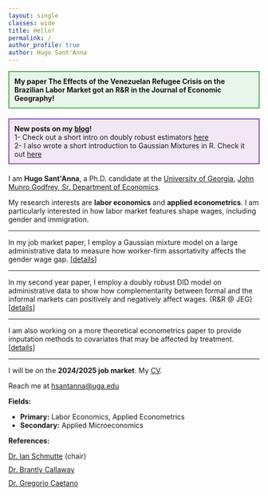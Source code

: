 ```yaml
---
layout: single
classes: wide
title: Hello!
permalink: /
author_profile: true
author: Hugo Sant'Anna
---
```


<div style="border: 2px solid #4CAF50; padding: 10px; background-color: #E8F5E9; margin-bottom: 20px;">
  <strong>My paper The Effects of the Venezuelan Refugee Crisis on the Brazilian Labor Market got an R&R in the Journal of Economic Geography!</strong>
</div>

<div style="border: 2px solid #874caf; padding: 10px; background-color: #f2e8f5; margin-bottom: 20px;">
  <strong>New posts on my <a href="/posts">blog</a>! </strong> <br />
  1- Check out a short intro on doubly robust estimators <a href="https://hsantanna.org/r/2022/11/03/quick-start-to-doubly-robust-estimators.html">here</a> <br />
  2- I also wrote a short introduction to Gaussian Mixtures in R. Check it out <a href="https://hsantanna.org/r/2022/11/03/expectation-maximization.html">here</a>
</div>

I am **Hugo Sant'Anna**, a Ph.D. candidate at the [University of Georgia](https://www.uga.edu/), [John Munro Godfrey, Sr. Department of Economics](https://www.terry.uga.edu/economics/).

My research interests are **labor economics** and **applied econometrics**. I am particularly interested in how labor market features shape wages, including gender and immigration.

---

In my job market paper, I employ a Gaussian mixture model on a large administrative data to measure how worker-firm assortativity affects the gender wage gap. [[details](/workingpapers/assortmatch)]

---

In my second year paper, I employ a doubly robust DID model on administrative data to show how complementarity between formal and the informal markets can positively and negatively affect wages. (R&R \@ JEG) [[details](/workingpapers/vzcrisis)]

---

I am also working on a more theoretical econometrics paper to provide imputation methods to covariates that may be affected by treatment. [[details](/workingpapers/badcontrols)]

---

I will be on the **2024/2025 job market**. My <a href="files/hsantannaCV.pdf">CV</a>.

Reach me at <a href="mailto:hsantanna@uga.edu">hsantanna@uga.edu</a>

**Fields:**

- **Primary:** Labor Economics, Applied Econometrics
- **Secondary:** Applied Microeconomics

**References:**
<div>
  <div style="margin-bottom: 10px;">
    <a href="https://ianschmutte.org/" target="_blank">Dr. Ian Schmutte</a> (chair)<br> 
  </div>
  <div style="margin-bottom: 10px;">
    <a href="https://bcallaway11.github.io/" target="_blank">Dr. Brantly Callaway</a><br>
  </div>
  <div>
    <a href="http://www.gregoriocaetano.net/" target="_blank">Dr. Gregorio Caetano</a><br>
  </div>
</div>

<br>
